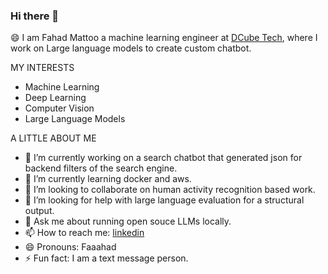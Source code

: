 ### Hi there 👋
😄 I am Fahad Mattoo a machine learning engineer at <a href="https://www.linkedin.com/company/dcube-labs/about/">DCube Tech</a>, where I work on Large language models to create custom chatbot.

MY INTERESTS
- Machine Learning
- Deep Learning
- Computer Vision
- Large Language Models

A LITTLE ABOUT ME
- 🔭 I’m currently working on a search chatbot that generated json for backend filters of the search engine.
- 🌱 I’m currently learning docker and aws.
- 👯 I’m looking to collaborate on human activity recognition based work.
- 🤔 I’m looking for help with large language evaluation for a structural output.
- 💬 Ask me about running open souce LLMs locally.
- 📫 How to reach me: [linkedin](https://www.linkedin.com/in/mattoofahad/)
- 😄 Pronouns: Faaahad
- ⚡ Fun fact: I am a text message person.
